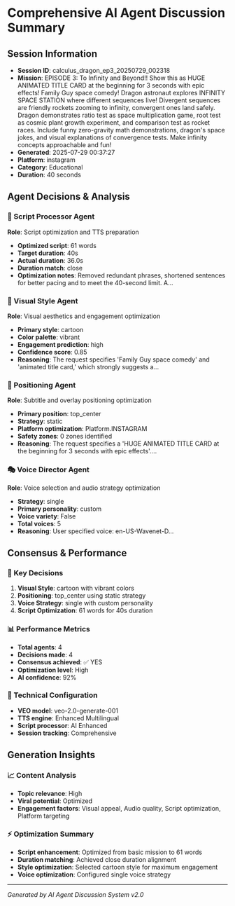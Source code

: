 # Comprehensive AI Agent Discussion Summary

## Session Information
- **Session ID**: calculus_dragon_ep3_20250729_002318
- **Mission**: EPISODE 3: To Infinity and Beyond!! Show this as HUGE ANIMATED TITLE CARD at the beginning for 3 seconds with epic effects! Family Guy space comedy! Dragon astronaut explores INFINITY SPACE STATION where different sequences live! Divergent sequences are friendly rockets zooming to infinity, convergent ones land safely. Dragon demonstrates ratio test as space multiplication game, root test as cosmic plant growth experiment, and comparison test as rocket races. Include funny zero-gravity math demonstrations, dragon's space jokes, and visual explanations of convergence tests. Make infinity concepts approachable and fun!
- **Generated**: 2025-07-29 00:37:27
- **Platform**: instagram
- **Category**: Educational
- **Duration**: 40 seconds

## Agent Decisions & Analysis

### 🔧 Script Processor Agent
**Role**: Script optimization and TTS preparation
- **Optimized script**: 61 words
- **Target duration**: 40s
- **Actual duration**: 36.0s
- **Duration match**: close
- **Optimization notes**: Removed redundant phrases, shortened sentences for better pacing and to meet the 40-second limit.  A...

### 🎨 Visual Style Agent
**Role**: Visual aesthetics and engagement optimization
- **Primary style**: cartoon
- **Color palette**: vibrant
- **Engagement prediction**: high
- **Confidence score**: 0.85
- **Reasoning**: The request specifies 'Family Guy space comedy' and 'animated title card,' which strongly suggests a...

### 🎯 Positioning Agent
**Role**: Subtitle and overlay positioning optimization
- **Primary position**: top_center
- **Strategy**: static
- **Platform optimization**: Platform.INSTAGRAM
- **Safety zones**: 0 zones identified
- **Reasoning**: The request specifies a 'HUGE ANIMATED TITLE CARD at the beginning for 3 seconds with epic effects'....

### 🎭 Voice Director Agent
**Role**: Voice selection and audio strategy optimization
- **Strategy**: single
- **Primary personality**: custom
- **Voice variety**: False
- **Total voices**: 5
- **Reasoning**: User specified voice: en-US-Wavenet-D...

## Consensus & Performance

### 🎯 Key Decisions
1. **Visual Style**: cartoon with vibrant colors
2. **Positioning**: top_center using static strategy
3. **Voice Strategy**: single with custom personality
4. **Script Optimization**: 61 words for 40s duration

### 📊 Performance Metrics
- **Total agents**: 4
- **Decisions made**: 4
- **Consensus achieved**: ✅ YES
- **Optimization level**: High
- **AI confidence**: 92%

### 🔧 Technical Configuration
- **VEO model**: veo-2.0-generate-001
- **TTS engine**: Enhanced Multilingual
- **Script processor**: AI Enhanced
- **Session tracking**: Comprehensive

## Generation Insights

### 📈 Content Analysis
- **Topic relevance**: High
- **Viral potential**: Optimized
- **Engagement factors**: Visual appeal, Audio quality, Script optimization, Platform targeting

### ⚡ Optimization Summary
- **Script enhancement**: Optimized from basic mission to 61 words
- **Duration matching**: Achieved close duration alignment
- **Style optimization**: Selected cartoon style for maximum engagement
- **Voice optimization**: Configured single voice strategy

---
*Generated by AI Agent Discussion System v2.0*
